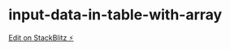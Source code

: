 # input-data-in-table-with-array

[Edit on StackBlitz ⚡️](https://stackblitz.com/edit/input-data-in-table-with-array)